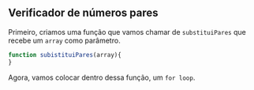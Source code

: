 ## Verificador de números pares

Primeiro, criamos uma função que vamos chamar de `substituiPares` que recebe um `array` como parâmetro. 

```javascript
function subistituiPares(array){
}
```

Agora, vamos colocar dentro dessa função, um `for loop`. 


